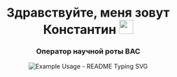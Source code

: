 <h1 align="center">Здравствуйте, меня зовут Константин</a> 
<img src="https://github.com/blackcater/blackcater/raw/main/images/Hi.gif" height="32"/></h1>
<h3 align="center">Оператор научной роты ВАС</h3>
<p align="center">
  <img src="https://readme-typing-svg.demolab.com/?
    lines=A+digital+twin+of+a+future+officer&font=Fira%20Code&center=true&width=380&height=50&duration=4000&pause=1000" alt="Example Usage - README Typing SVG">
</p>

